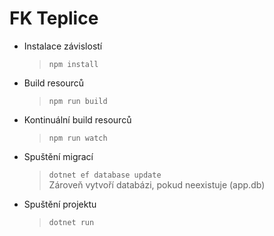 # FK Teplice

- Instalace závislostí
  > `npm install`

- Build resourců
  > `npm run build`

- Kontinuální build resourců
  > `npm run watch`

- Spuštění migrací
  > `dotnet ef database update`\
  > Zároveň vytvoří databázi, pokud neexistuje (app.db)

- Spuštění projektu
  > `dotnet run`
